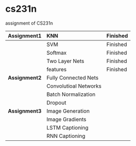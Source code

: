 # cs231n
assignment of CS231n

| Assignment1     | KNN                   | Finished |
| :-------------- | :-------------------- | -------- |
|                 | SVM                   | Finished |
|                 | Softmax               | Finished |
|                 | Two Layer Nets        | Finished |
|                 | features              | Finished |
| **Assignment2** | Fully Connected Nets  |          |
|                 | Convolutioal Networks |          |
|                 | Batch Normalization   |          |
|                 | Dropout               |          |
| **Assignment3** | Image Generation      |          |
|                 | Image Gradients       |          |
|                 | LSTM Captioning       |          |
|                 | RNN Captioning        |          |



